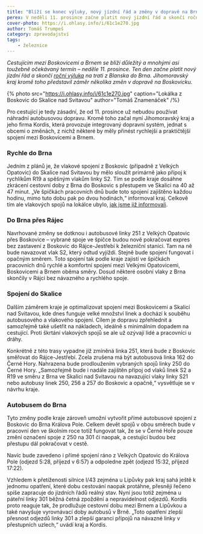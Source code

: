 ```yaml
---
title: "Blíží se konec výluky, nový jízdní řád a změny v dopravě na Brno"
perex: V neděli 11. prosince začne platit nový jízdní řád a skončí roční výluka na trati z Blanska do Brna. Jihomoravský kraj kromě toho představil záměr několika změn v dopravě na Boskovicku.
cover-photo: https://i.ohlasy.info/i/61c1e270.jpg
author: Tomáš Trumpeš
category: zpravodajství
tags:
    - železnice
---
```


*Cestujícím mezi Boskovicemi a Brnem se blíží důležitý a mnohými asi toužebně očekávaný termín – neděle 11. prosince. Ten den začne platit nový jízdní řád a skončí [roční výluka](https://ohlasy.info/clanky/2021/12/vyluka-vyluk.html) na trati z Blanska do Brna. Jihomoravský kraj kromě toho představil záměr několika změn v dopravě na Boskovicku.*

{% photo src="https://i.ohlasy.info/i/61c1e270.jpg" caption="Lokálka z Boskovic do Skalice nad Svitavou" author="Tomáš Znamenáček" /%}

Pro cestující je tedy zásadní, že od 11. prosince už nebudou používat náhradní autobusovou dopravu. Kromě toho začal nyní Jihomoravský kraj a jeho firma Kordis, která provozuje integrovaný dopravní systém, jednat s obcemi o změnách, z nichž některé by měly přinést rychlejší a praktičtější spojení mezi Boskovicemi a Brnem.

### Rychle do Brna

Jedním z plánů je, že vlakové spojení z Boskovic (případně z Velkých Opatovic) do Skalice nad Svitavou by mělo sloužit primárně jako přípoj k rychlíkům R19 a spěšným vlakům linky S2. Tím se podle kraje dosáhne zkrácení cestovní doby z Brna do Boskovic s přestupem ve Skalici na 40 až 47 minut. „Ve špičkách pracovních dnů bude toto spojení zajištěno každou hodinu, mimo tuto dobu pak po dvou hodinách,“ informoval kraj. Celkově tím ale vlakových spojů na lokálce ubylo, [jak jsme již informovali](https://ohlasy.info/clanky/2022/10/vlaky-boskovice.html).

### Do Brna přes Rájec

Navrhované změny se dotknou i autobusové linky 251 z Velkých Opatovic přes Boskovice – vybrané spoje ve špičce budou nově pokračovat expres bez zastavení z Boskovic do Rájce-Jestřebí k železniční stanici. Tam na ně bude navazovat vlak S2, který odtud vyjíždí. Stejně bude spojení fungovat i opačným směrem. Toto spojení tak podle kraje zajistí ve špičkách pracovních dnů rychlé a komfortní spojení mezi Velkými Opatovicemi, Boskovicemi a Brnem oběma směry. Dosud některé osobní vlaky z Brna skončily v Rájci bez návazného a rychlého spoje.

### Spojení do Skalice

Dalším záměrem kraje je optimalizovat spojení mezi Boskovicemi a Skalicí nad Svitavou, kde dnes funguje velké množství linek a dochází k souběhu autobusového a vlakového spojení. Cílem je dopravu zpřehlednit a samozřejmě také ušetřit na nákladech, ideálně s minimálním dopadem na cestující. Proti škrtání vlakových spojů se ale už ozývají lidé a pracovníci u dráhy.

Konkrétně z této trasy vypadne již zmíněná linka 251, která bude z Boskovic směřovat do Rájce-Jestřebí. Zcela zrušena má být autobusová linka 162 do Černé Hory. Nahrazena bude prodloužením vybraných spojů linky 250 do Černé Hory. „Samozřejmě bude i nadále zajištěn přípoj od vlaků linek S2 a R19 ve směru z Brna ve Skalici nad Svitavou na navazující vlaky linky S21 nebo autobusy linek 250, 256 a 257 do Boskovic a opačně,“ vysvětluje se v návrhu kraje.

### Autobusem do Brna

Tyto změny podle kraje zároveň umožní vytvořit přímé autobusové spojení z Boskovic do Brna Králova Pole. Celkem devět spojů v obou směrech bude v pracovní den ve školním roce totiž fungovat tak, že se v Černé Hoře pouze změní označení spoje z 250 na 301 či naopak, a cestující budou bez přestupu dál pokračovat v cestě.

Navíc bude zavedeno i přímé spojení ráno z Velkých Opatovic do Králova Pole (odjezd 5:28, příjezd v 6:57) a odpoledne zpět (odjezd 15:32, příjezd 17:22). 

Vzhledem k přetíženosti silnice I/43 zejména u Lipůvky pak kraj sahá ještě k jednomu opatření, které dobu cestování naopak protáhne, přesněji řečeno spíše zapracuje do jízdních řádů reálný stav. Nyní jsou totiž zejména u páteřní linky 301 běžná četná zpoždění a nepravidelnost odjezdů. Kordis proto reaguje tak, že prodlužuje cestovní dobu mezi Brnem a Lipůvkou a také navyšuje vyrovnávací doby autobusů v Brně. „Toto opatření zlepší přesnost odjezdů linky 301 a zlepší garanci přípojů na návazné linky v přestupních uzlech,“ uvádí kraj a Kordis.

